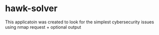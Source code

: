 # hawk-solver
This applicatoin was created to look for the simplest cybersecurity issues using nmap request + optional output 
